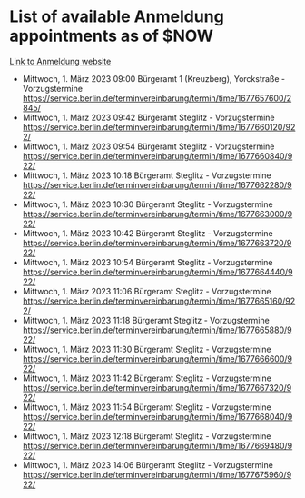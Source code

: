 # List of available Anmeldung appointments as of $NOW
[Link to Anmeldung website](https://service.berlin.de/terminvereinbarung/termin/tag.php?termin=1&anliegen[]=120686&dienstleisterlist=122210,122217,327316,122219,327312,122227,327314,122231,327346,122243,327348,122254,122252,329742,122260,329745,122262,329748,122271,327278,122273,327274,122277,327276,330436,122280,327294,122282,327290,122284,327292,122291,327270,122285,327266,122286,327264,122296,327268,150230,329760,122297,327286,122294,327284,122312,329763,122314,329775,122304,327330,122311,327334,122309,327332,317869,122281,327352,122279,329772,122283,122276,327324,122274,327326,122267,329766,122246,327318,122251,327320,122257,327322,122208,327298,122226,327300&herkunft=http%3A%2F%2Fservice.berlin.de%2Fdienstleistung%2F120686%2F)
- Mittwoch, 1. März 2023 09:00 Bürgeramt 1 (Kreuzberg), Yorckstraße - Vorzugstermine https://service.berlin.de/terminvereinbarung/termin/time/1677657600/2845/
- Mittwoch, 1. März 2023 09:42 Bürgeramt Steglitz - Vorzugstermine https://service.berlin.de/terminvereinbarung/termin/time/1677660120/922/
- Mittwoch, 1. März 2023 09:54 Bürgeramt Steglitz - Vorzugstermine https://service.berlin.de/terminvereinbarung/termin/time/1677660840/922/
- Mittwoch, 1. März 2023 10:18 Bürgeramt Steglitz - Vorzugstermine https://service.berlin.de/terminvereinbarung/termin/time/1677662280/922/
- Mittwoch, 1. März 2023 10:30 Bürgeramt Steglitz - Vorzugstermine https://service.berlin.de/terminvereinbarung/termin/time/1677663000/922/
- Mittwoch, 1. März 2023 10:42 Bürgeramt Steglitz - Vorzugstermine https://service.berlin.de/terminvereinbarung/termin/time/1677663720/922/
- Mittwoch, 1. März 2023 10:54 Bürgeramt Steglitz - Vorzugstermine https://service.berlin.de/terminvereinbarung/termin/time/1677664440/922/
- Mittwoch, 1. März 2023 11:06 Bürgeramt Steglitz - Vorzugstermine https://service.berlin.de/terminvereinbarung/termin/time/1677665160/922/
- Mittwoch, 1. März 2023 11:18 Bürgeramt Steglitz - Vorzugstermine https://service.berlin.de/terminvereinbarung/termin/time/1677665880/922/
- Mittwoch, 1. März 2023 11:30 Bürgeramt Steglitz - Vorzugstermine https://service.berlin.de/terminvereinbarung/termin/time/1677666600/922/
- Mittwoch, 1. März 2023 11:42 Bürgeramt Steglitz - Vorzugstermine https://service.berlin.de/terminvereinbarung/termin/time/1677667320/922/
- Mittwoch, 1. März 2023 11:54 Bürgeramt Steglitz - Vorzugstermine https://service.berlin.de/terminvereinbarung/termin/time/1677668040/922/
- Mittwoch, 1. März 2023 12:18 Bürgeramt Steglitz - Vorzugstermine https://service.berlin.de/terminvereinbarung/termin/time/1677669480/922/
- Mittwoch, 1. März 2023 14:06 Bürgeramt Steglitz - Vorzugstermine https://service.berlin.de/terminvereinbarung/termin/time/1677675960/922/
